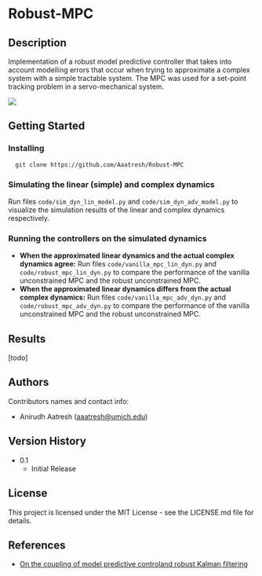 # Robust-MPC

## Description
Implementation of a robust model predictive controller that takes into account modelling errors that occur when trying to approximate a complex system with a simple tractable system. The MPC was used for a set-point tracking problem in a servo-mechanical system.

![](https://cs.nyu.edu/~yann/research/sparse/lista.png)
  
## Getting Started

### Installing
```
  git clone https://github.com/Aaatresh/Robust-MPC
```

### Simulating the linear (simple) and complex dynamics
Run files ```code/sim_dyn_lin_model.py``` and ```code/sim_dyn_adv_model.py``` to visualize the simulation results of the linear and complex dynamics respectively.

### Running the controllers on the simulated dynamics
- **When the approximated linear dynamics and the actual complex dynamics agree:** Run files ```code/vanilla_mpc_lin_dyn.py``` and ```code/robust_mpc_lin_dyn.py``` to compare the performance of the vanilla unconstrained MPC and the robust unconstrained MPC.
- **When the approximated linear dynamics differs from the actual complex dynamics:** Run files ```code/vanilla_mpc_adv_dyn.py``` and ```code/robust_mpc_adv_dyn.py``` to compare the performance of the vanilla unconstrained MPC and the robust unconstrained MPC.

## Results
[todo]

## Authors
Contributors names and contact info:
* Anirudh Aatresh (aaatresh@umich.edu)  

## Version History
* 0.1
    * Initial Release

## License
This project is licensed under the MIT License - see the LICENSE.md file for details.

## References
* [On the coupling of model predictive controland robust Kalman filtering](https://ietresearch.onlinelibrary.wiley.com/doi/epdf/10.1049/iet-cta.2017.1074)
